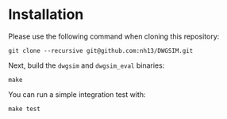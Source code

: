 # Installation

Please use the following command when cloning this repository:

```console
git clone --recursive git@github.com:nh13/DWGSIM.git
``` 

Next, build the `dwgsim` and `dwgsim_eval` binaries:

```console
make
```

You can run a simple integration test with:

```console
make test
```
